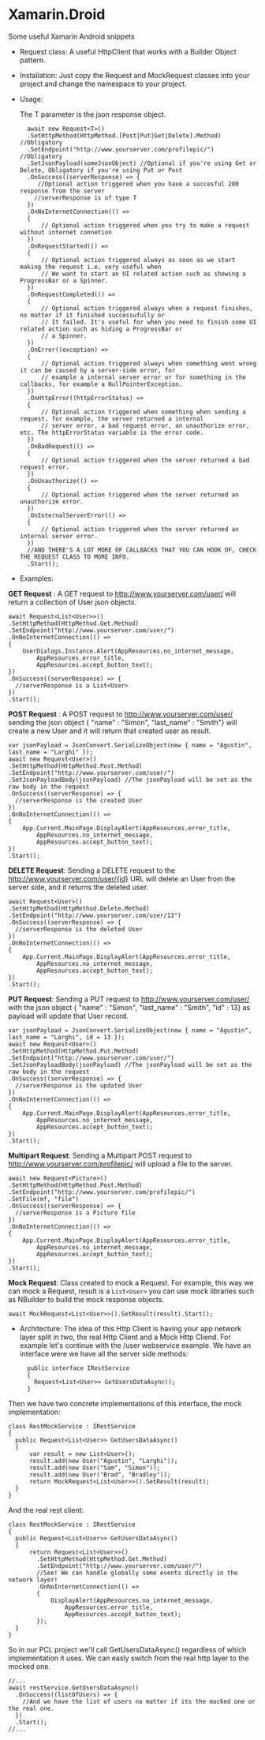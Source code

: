 # Xamarin.Droid
Some useful Xamarin Android snippets

- Request class: A useful HttpClient that works with a Builder Object pattern.

- Installation: Just copy the Request and MockRequest classes into your project and change the namespace to your project.

- Usage:

    The T parameter is the json response object.


        await new Request<T>()
        .SetHttpMethod(HttpMethod.[Post|Put|Get|Delete].Method) //Obligatory
        .SetEndpoint("http://www.yourserver.com/profilepic/") //Obligatory
        .SetJsonPayload(someJsonObject) //Optional if you're using Get or Delete, Obligatory if you're using Put or Post
        .OnSuccess((serverResponse) => { 
           //Optional action triggered when you have a succesful 200 response from the server
          //serverResponse is of type T
        })
        .OnNoInternetConnection(() =>
        {
            // Optional action triggered when you try to make a request without internet connetion
        })
        .OnRequestStarted(() =>
        {
            // Optional action triggered always as soon as we start making the request i.e. very useful when
            // We want to start an UI related action such as showing a ProgressBar or a Spinner.
        })
        .OnRequestCompleted(() =>
        {
            // Optional action triggered always when a request finishes, no matter if it finished successufully or
            // It failed. It's useful for when you need to finish some UI related action such as hiding a ProgressBar or
            // a Spinner.
        })
        .OnError((exception) =>
        {
            // Optional action triggered always when something went wrong it can be caused by a server-side error, for
            // example a internal server error or for something in the callbacks, for example a NullPointerException.
        })
        .OnHttpError((httpErrorStatus) =>
        {
            // Optional action triggered when something when sending a request, for example, the server returned a internal
            // server error, a bad request error, an unauthorize error, etc. The httpErrorStatus variable is the error code.
        })
        .OnBadRequest(() =>
        {
            // Optional action triggered when the server returned a bad request error.
        })
        .OnUnauthorize(() =>
        {
            // Optional action triggered when the server returned an unauthorize error.
        })
        .OnInternalServerError(() =>
        {
            // Optional action triggered when the server returned an internal server error.
        })
        //AND THERE'S A LOT MORE OF CALLBACKS THAT YOU CAN HOOK OF, CHECK THE REQUEST CLASS TO MORE INFO.
        .Start();
    

- Examples:

**GET Request** : A GET request to http://www.yourserver.com/user/ will return a collection of User json objects.

    await Request<List<User>>()
    .SetHttpMethod(HttpMethod.Get.Method)
    .SetEndpoint("http://www.yourserver.com/user/")
    .OnNoInternetConnection(() =>
    {
        UserDialogs.Instance.Alert(AppResources.no_internet_message, 
            AppResources.error_title,
            AppResources.accept_button_text);
    })
    .OnSuccess((serverResponse) => {
      //serverResponse is a List<User>
    })
    .Start();

**POST Request** : A POST request to http://www.yourserver.com/user/ sending the json object { "name" : "Simon", "last_name" : "Smith"} will create a new User and it will return that created user as result.

    var jsonPayload = JsonConvert.SerializeObject(new { name = "Agustin", last_name = "Larghi" });
    await new Request<User>()
    .SetHttpMethod(HttpMethod.Post.Method)
    .SetEndpoint("http://www.yourserver.com/user/")
    .SetJsonPayloadBody(jsonPayload) //The jsonPayload will be set as the raw body in the request
    .OnSuccess((serverResponse) => {
      //serverResponse is the created User
    })
    .OnNoInternetConnection(() =>
    {
        App.Current.MainPage.DisplayAlert(AppResources.error_title,
            AppResources.no_internet_message,
            AppResources.accept_button_text);
    })
    .Start();

**DELETE Request**: Sending a DELETE request to the http://www.yourserver.com/user/{id} URL will delete an User from the server side, and it returns the deleted user.

    await Request<User>()
    .SetHttpMethod(HttpMethod.Delete.Method)
    .SetEndpoint("http://www.yourserver.com/user/13")
    .OnSuccess((serverResponse) => {
      //serverResponse is the deleted User
    })
    .OnNoInternetConnection(() =>
    {
        App.Current.MainPage.DisplayAlert(AppResources.error_title,
            AppResources.no_internet_message,
            AppResources.accept_button_text);
    })
    .Start();

**PUT Request**: Sending a PUT request to http://www.yourserver.com/user/ with the json object { "name" : "Simon", "last_name" : "Smith", "id" : 13} as payload will update that User record.

    var jsonPayload = JsonConvert.SerializeObject(new { name = "Agustin", last_name = "Larghi", id = 13 });
    await new Request<User>()
    .SetHttpMethod(HttpMethod.Put.Method)
    .SetEndpoint("http://www.yourserver.com/user/")
    .SetJsonPayloadBody(jsonPayload) //The jsonPayload will be set as the raw body in the request
    .OnSuccess((serverResponse) => {
      //serverResponse is the updated User
    })
    .OnNoInternetConnection(() =>
    {
        App.Current.MainPage.DisplayAlert(AppResources.error_title,
            AppResources.no_internet_message,
            AppResources.accept_button_text);
    })
    .Start();

**Multipart Request**: Sending a Multipart POST request to http://www.yourserver.com/profilepic/ will upload a file to the server.

    await new Request<Picture>()
    .SetHttpMethod(HttpMethod.Post.Method)
    .SetEndpoint("http://www.yourserver.com/profilepic/")
    .SetFile(mf, "file")
    .OnSuccess((serverResponse) => {
      //serverResponse is a Picture file
    })
    .OnNoInternetConnection(() =>
    {
        App.Current.MainPage.DisplayAlert(AppResources.error_title,
            AppResources.no_internet_message,
            AppResources.accept_button_text);
    })
    .Start();

**Mock Request**: Class created to mock a Request. For example, this way we can mock a Request, result is a `List<User>` you can use mock libraries such as NBuilder to build the mock response objects.

    await MockRequest<List<User>>().SetResult(result).Start();
    
- Architecture: The idea of this Http Client is having your app network layer split in two, the real Http Client and a Mock Http Cliend. For example let's continue with the /user webservice example. We have an interface were we have all the server side methods:

        public interface IRestService
        {
          Request<List<User>> GetUsersDataAsync();
        }
    
Then we have two concrete implementations of this interface, the mock implementation:

    class RestMockService : IRestService
    {
      public Request<List<User>> GetUsersDataAsync()
      {
          var result = new List<User>();
          result.add(new User("Agustin", "Larghi"));
          result.add(new User("Sam", "Simon"));
          result.add(new User("Brad", "Bradley"));
          return MockRequest<List<User>>().SetResult(result);
      }
    }
    
And the real rest client:

    class RestMockService : IRestService
    {
      public Request<List<User>> GetUsersDataAsync()
      {
          return Request<List<User>>()
            .SetHttpMethod(HttpMethod.Get.Method)
            .SetEndpoint("http://www.yourserver.com/user/")
            //See! We can handle globally some events directly in the network layer!
            .OnNoInternetConnection(() =>
            {
                DisplayAlert(AppResources.no_internet_message, 
                    AppResources.error_title,
                    AppResources.accept_button_text);
            });
      }
    }
    
So in our PCL project we'll call GetUsersDataAsync() regardless of which implementation it uses. We can easly switch from the real http layer to the mocked one.

    //...
    await restService.GetUsersDataAsync()
      .OnSuccess((listOfUsers) => {
        //And we have the list of users no matter if its the mocked one or the real one.
      })
      .Start();
    //...
    
